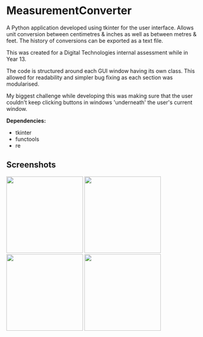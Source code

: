 # MeasurementConverter
A Python application developed using tkinter for the user interface.
Allows unit conversion between centimetres & inches as well as between metres & feet.
The history of conversions can be exported as a text file.

This was created for a Digital Technologies internal assessment while in Year 13. 

The code is structured around each GUI window having its own class. This allowed for readability and simpler bug fixing as each section was modularised.

My biggest challenge while developing this was making sure that the user couldn't keep clicking buttons in windows 'underneath' the user's current window. 

**Dependencies:**
* tkinter
* functools
* re

## Screenshots
<img src="https://github.com/IssacMathai/MeasurementConverter/assets/82129993/32239fd7-962e-4fac-832f-0c1b669f4167" width="200">

<img src="https://github.com/IssacMathai/MeasurementConverter/assets/82129993/b5f88c90-9f8c-45e7-abd3-54a3985b284f" width="200">

<img src="https://github.com/IssacMathai/MeasurementConverter/assets/82129993/8cfdfa75-bd36-4275-9e56-00c7ebf78b42" width="200">

<img src="https://github.com/IssacMathai/MeasurementConverter/assets/82129993/0125337e-89cf-438b-ad0a-b4bdb9e2aabe" width="200">


